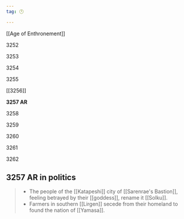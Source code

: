 ```yaml
---
tag: 🕛

---
```

[[Age of Enthronement]]


3252

3253

3254

3255

[[3256]]

**3257 AR**

3258

3259

3260

3261

3262



## 3257 AR in politics

>  - The people of the [[Katapeshi]] city of [[Sarenrae's Bastion]], feeling betrayed by their [[goddess]], rename it [[Solku]].
>  - Farmers in southern [[Lirgen]] secede from their homeland to found the nation of [[Yamasa]].







